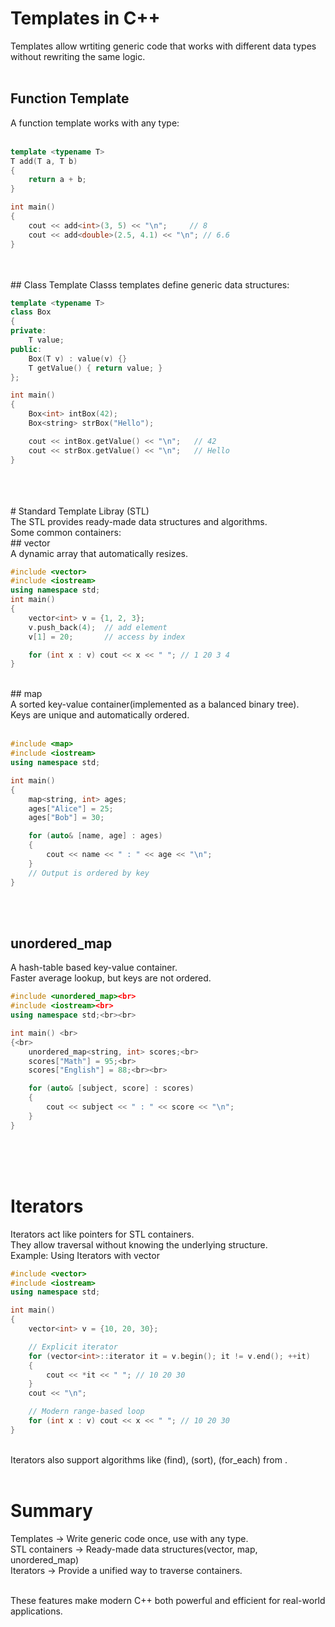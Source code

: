 # Templates in C++<br>
Templates allow wrtiting generic code that works with different data types without rewriting the same logic.
<br><br>
## Function Template<br>
A function template works with any type:<br>
<br> 
```cpp
template <typename T>
T add(T a, T b)
{
    return a + b;
}

int main()
{
    cout << add<int>(3, 5) << "\n";     // 8
    cout << add<double>(2.5, 4.1) << "\n"; // 6.6
}
```
<br>
<br>
## Class Template
Classs templates define generic data structures:
<br>

```cpp
template <typename T>
class Box
{
private:
    T value;
public:
    Box(T v) : value(v) {}
    T getValue() { return value; }
};

int main()
{
    Box<int> intBox(42);
    Box<string> strBox("Hello");

    cout << intBox.getValue() << "\n";   // 42
    cout << strBox.getValue() << "\n";   // Hello
}
```
<br>
<br>
<br>
# Standard Template Libray (STL)<br>
The STL provides ready-made data structures and algorithms.<br>
Some common containers: <br>
## vector<br>
A dynamic array that automatically resizes.<br>

```cpp
#include <vector>
#include <iostream>
using namespace std;
int main()
{
    vector<int> v = {1, 2, 3};
    v.push_back(4);  // add element
    v[1] = 20;       // access by index

    for (int x : v) cout << x << " "; // 1 20 3 4
}
```
<br>
## map<br>
A sorted key-value container(implemented as a balanced binary tree).<br>
Keys are unique and automatically ordered.<br><br>

```cpp
#include <map>
#include <iostream>
using namespace std;

int main()
{
    map<string, int> ages;
    ages["Alice"] = 25;
    ages["Bob"] = 30;

    for (auto& [name, age] : ages)
    {
        cout << name << " : " << age << "\n";
    }
    // Output is ordered by key
}
```
<br><br>

## unordered_map<br>
A hash-table based key-value container.<br>
Faster average lookup, but keys are not ordered.<br>
```cpp
#include <unordered_map><br>
#include <iostream><br>
using namespace std;<br><br>

int main() <br>
{<br>
    unordered_map<string, int> scores;<br>
    scores["Math"] = 95;<br>
    scores["English"] = 88;<br><br>

    for (auto& [subject, score] : scores) 
    {
        cout << subject << " : " << score << "\n";
    }
}
```
<br><br><br>


# Iterators<br>
Iterators act like pointers for STL containers.<br>
They allow traversal without knowing the underlying structure.<br>
Example: Using Iterators with vector<br>
```cpp
#include <vector>
#include <iostream>
using namespace std;

int main()
{
    vector<int> v = {10, 20, 30};

    // Explicit iterator
    for (vector<int>::iterator it = v.begin(); it != v.end(); ++it) 
    {
        cout << *it << " "; // 10 20 30
    }
    cout << "\n";

    // Modern range-based loop
    for (int x : v) cout << x << " "; // 10 20 30
}
```
<br>
Iterators also support algorithms like (find), (sort), (for_each) from <algorithm>.<br><br>


# Summary<br>
Templates -> Write generic code once, use with any type.<br>
STL containers -> Ready-made data structures(vector, map, unordered_map)<br>
Iterators -> Provide a unified way to traverse containers.<br><br>

These features make modern C++ both powerful and efficient for real-world applications.<br>

